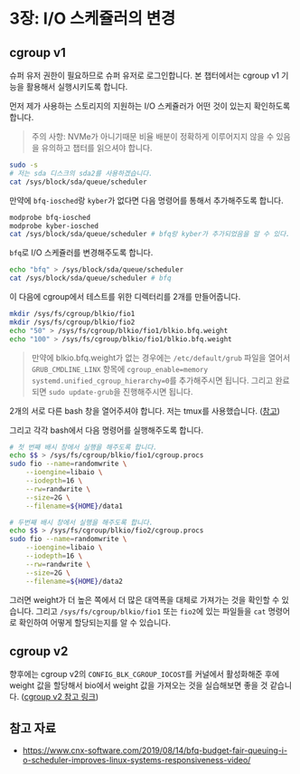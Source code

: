 # 3장: I/O 스케쥴러의 변경

## cgroup v1

슈퍼 유저 권한이 필요하므로 슈퍼 유저로 로그인합니다.
본 챕터에서는 cgroup v1 기능을 활용해서 실행시키도록 합니다.

먼저 제가 사용하는 스토리지의 지원하는 I/O 스케쥴러가 어떤 것이 있는지 확인하도록 합니다.

> 주의 사항: NVMe가 아니기때문 비율 배분이 정확하게 이루어지지 않을 수 있음을 유의하고 챕터를 읽으셔야 합니다.

```bash
sudo -s
# 저는 sda 디스크의 sda2를 사용하겠습니다.
cat /sys/block/sda/queue/scheduler
```

만약에 `bfq-iosched`랑 `kyber`가 없다면 다음 명령어를 통해서 추가해주도록 합니다.

```bash
modprobe bfq-iosched
modprobe kyber-iosched
cat /sys/block/sda/queue/scheduler # bfq랑 kyber가 추가되었음을 알 수 있다.
```

`bfq`로 I/O 스케쥴러를 변경해주도록 합니다.

```bash
echo "bfq" > /sys/block/sda/queue/scheduler
cat /sys/block/sda/queue/scheduler # bfq
```

이 다음에 cgroup에서 테스트를 위한 디렉터리를 2개를 만들어줍니다.

```bash
mkdir /sys/fs/cgroup/blkio/fio1
mkdir /sys/fs/cgroup/blkio/fio2
echo "50" > /sys/fs/cgroup/blkio/fio1/blkio.bfq.weight
echo "100" > /sys/fs/cgroup/blkio/fio1/blkio.bfq.weight
```

> 만약에 blkio.bfq.weight가 없는 경우에는 `/etc/default/grub` 파일을 열어서
> `GRUB_CMDLINE_LINX` 항목에 `cgroup_enable=memory systemd.unified_cgroup_hierarchy=0`를 추가해주시면 됩니다.
> 그리고 완료되면 `sudo update-grub`을 진행해주시면 됩니다.

2개의 서로 다른 bash 창을 열어주셔야 합니다. 저는 tmux를 사용했습니다. ([참고](https://hamvocke.com/blog/a-quick-and-easy-guide-to-tmux/))

그리고 각각 bash에서 다음 명령어를 실행해주도록 합니다.

```bash
# 첫 번째 배시 창에서 실행을 해주도록 합니다.
echo $$ > /sys/fs/cgroup/blkio/fio1/cgroup.procs
sudo fio --name=randomwrite \
    --ioengine=libaio \
    --iodepth=16 \
    --rw=randwrite \
    --size=2G \
    --filename=${HOME}/data1

# 두번째 배시 창에서 실행을 해주도록 합니다.
echo $$ > /sys/fs/cgroup/blkio/fio2/cgroup.procs
sudo fio --name=randomwrite \
    --ioengine=libaio \
    --iodepth=16 \
    --rw=randwrite \
    --size=2G \
    --filename=${HOME}/data2
```

그러면 weight가 더 높은 쪽에서 더 많은 대역폭을 대체로 가져가는 것을 확인할 수 있습니다.
그리고 `/sys/fs/cgroup/blkio/fio1` 또는 `fio2`에 있는 파일들을 `cat` 명령어로 확인하여 어떻게 할당되는지를 알 수 있습니다.

## cgroup v2

향후에는 cgroup v2의 `CONFIG_BLK_CGROUP_IOCOST`를 커널에서 활성화해준 후에 weight 값을 할당해서 bio에서 weight 값을 가져오는 것을
실습해보면 좋을 것 같습니다. ([cgroup v2 참고 링크](https://docs.kernel.org/admin-guide/cgroup-v2.html))

## 참고 자료

- https://www.cnx-software.com/2019/08/14/bfq-budget-fair-queuing-i-o-scheduler-improves-linux-systems-responsiveness-video/

